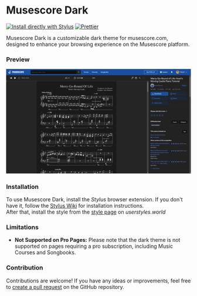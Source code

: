 # Musescore Dark

[![Install directly with Stylus](https://img.shields.io/badge/Install%20directly%20with-Stylus-238b8b.svg)](https://raw.githubusercontent.com/Vacym/Musescore-Dark/main/main.user.less)
[![Prettier](https://img.shields.io/badge/Code%20Style-Prettier-ff69b4.svg)](https://prettier.io/)

Musescore Dark is a customizable dark theme for musescore.com, designed to enhance your browsing experience on the Musescore platform.

### Preview

![Musescore Dark Preview](preview.png)

### Installation

To use Musescore Dark, install the _Stylus_ browser extension. If you don't have it, follow the [Stylus Wiki](https://github.com/openstyles/stylus/wiki/Usercss#how-do-i-install-usercss) for installation instructions.  
After that, install the style from the [style page](https://userstyles.world/style/12110/musescore-dark) on _userstyles.world_

### Limitations

- **Not Supported on Pro Pages:** Please note that the dark theme is not supported on pages requiring a pro subscription, including Music Courses and Songbooks.

### Contribution

Contributions are welcome! If you have any ideas or improvements, feel free to [create a pull request](https://github.com/Vacym/Musescore-Dark/pulls) on the GitHub repository.
